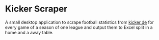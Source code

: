 # Kicker Scraper

A small desktop application to scrape football statistics from [kicker.de](https://www.kicker.de/) for every game of a season of one league and output them to Excel split in a home and a away table.
